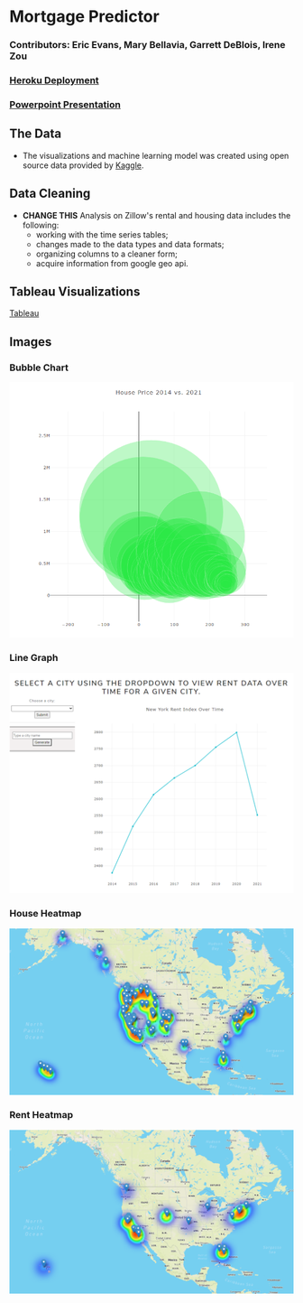 # Mortgage Predictor
### Contributors: Eric Evans, Mary Bellavia, Garrett DeBlois, Irene Zou

### [Heroku Deployment](https://washu-loan-helper.herokuapp.com/)
### [Powerpoint Presentation](https://docs.google.com/presentation/d/1YvpWaZ6Z7660EuGpmu68Yw7IGulIyOEd-zjV2looudo/edit?usp=sharing)

## The Data
* The visualizations and machine learning model was created using open source data provided by [Kaggle](https://www.kaggle.com/altruistdelhite04/loan-prediction-problem-dataset). 

## Data Cleaning
* **CHANGE THIS** Analysis on Zillow's rental and housing data includes the following:
  - working with the time series tables;
  - changes made to the data types and data formats;
  - organizing columns to a cleaner form;
  - acquire information from google geo api.

## Tableau Visualizations
[Tableau](https://public.tableau.com/profile/eric.evans4196#!/vizhome/project3_16190583513880/LoanFactorsDB2)

## Images
### Bubble Chart
![Bubble Chart](static/images/garrett_graph.PNG)
### Line Graph
![Bubble Chart](static/images/mary_graph.PNG)
### House Heatmap
![Bubble Chart](static/images/house_heatmap.PNG)
### Rent Heatmap
![Bubble Chart](static/images/rent_heatmap.PNG)

